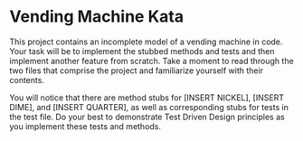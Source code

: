 # Vending Machine Kata
This project contains an incomplete model of a vending machine in code. Your task will be to implement the stubbed methods and tests and then implement another feature from scratch. Take a moment to read through the two files that comprise the project and familiarize yourself with their contents.

You will notice that there are method stubs for [INSERT NICKEL], [INSERT DIME], and [INSERT QUARTER], as well as corresponding stubs for tests in the test file. Do your best to demonstrate Test Driven Design principles as you implement these tests and methods.